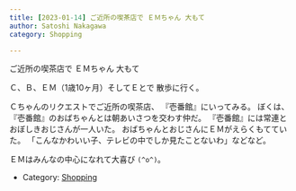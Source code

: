 ```yaml
---
title: [2023-01-14] ご近所の喫茶店で ＥＭちゃん 大もて
author: Satoshi Nakagawa
category: Shopping

---
```


ご近所の喫茶店で ＥＭちゃん 大もて

 Ｃ、Ｂ、ＥＭ（1歳10ヶ月）そしてＥとで
散歩に行く。

 Ｃちゃんのリクエストでご近所の喫茶店、
『壱番館』にいってみる。
ぼくは、『壱番館』のおばちゃんとは朝あいさつを交わす仲だ。
『壱番館』には常連とおぼしきおじさんが一人いた。
おばちゃんとおじさんにＥＭがえらくもてていた。
「こんなかわいい子、テレビの中でしか見たことないわ」などなど。

 ＥＭはみんなの中心になれて大喜び `(^o^)`。

- Category: [Shopping](https://merapano.github.io/categories.html#Shopping)

